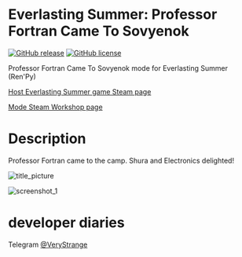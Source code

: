 # Everlasting Summer: Professor Fortran Came To Sovyenok

[![GitHub release](https://img.shields.io/github/release/b1oki/everlastingsummer.professor_fortran_came_to_sovyenok?maxAge=2592000&style=for-the-badge)](https://github.com/b1oki/everlastingsummer.professor_fortran_came_to_sovyenok)
[![GitHub license](https://img.shields.io/github/license/b1oki/everlastingsummer.professor_fortran_came_to_sovyenok?style=for-the-badge)](https://github.com/b1oki/everlastingsummer.professor_fortran_came_to_sovyenok)

Professor Fortran Came To Sovyenok mode for Everlasting Summer (Ren'Py)

[Host Everlasting Summer game Steam page](http://store.steampowered.com/app/331470)

[Mode Steam Workshop page](https://steamcommunity.com/sharedfiles/filedetails/?id=370705906)

# Description
Professor Fortran came to the camp. Shura and Electronics delighted!

![title_picture](https://steamuserimages-a.akamaihd.net/ugc/30730672411279717/16809FAECB9572614E1095BE8AD91E867524E221/?interpolation=lanczos-none&output-format=jpeg&output-quality=95&fit=inside%7C637%3A358&composite-to=*,*%7C637%3A358&background-color=black "Title picture")

![screenshot_1](https://steamuserimages-a.akamaihd.net/ugc/30730672415824997/0BEDD24130012BE0BD9F95E73B2AFBC886FD57DF/?interpolation=lanczos-none&output-format=jpeg&output-quality=95&fit=inside%7C637%3A358&composite-to=*,*%7C637%3A358&background-color=black "screenshot #1")

# developer diaries

Telegram [@VeryStrange](https://t.me/verystrange)
